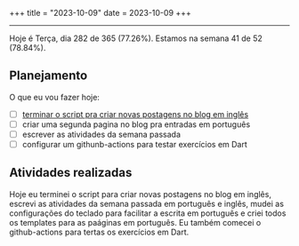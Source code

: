 +++
title = "2023-10-09"
date = 2023-10-09
+++

---

Hoje é Terça, dia 282 de 365 (77.26%). Estamos na semana 41 de 52 (78.84%).

## Planejamento

O que eu vou fazer hoje: 

- [ ] [terminar o script pra criar novas postagens no blog em inglês](https://github.com/OmnicodeSolutions/worklog-luisa/issues/1)
- [ ] criar uma segunda pagina no blog pra entradas em português
- [ ] escrever as atividades da semana passada
- [ ] configurar um githunb-actions para testar exercícios em Dart 

## Atividades realizadas

Hoje eu terminei o script para criar  novas postagens no blog em inglês, escrevi as atividades da semana passada em português e inglês, mudei as configurações do teclado para facilitar a escrita em português e criei todos os templates para as paáginas em português. Eu também comecei o github-actions para tertas os exercícios em Dart.
